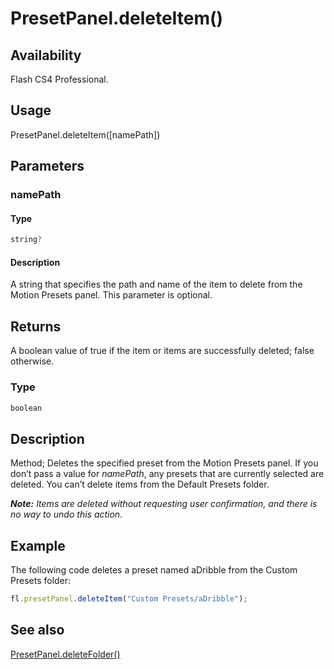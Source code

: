 # PresetPanel.deleteItem()

## Availability

Flash CS4 Professional.

## Usage

PresetPanel.deleteItem([namePath])

## Parameters

### **namePath**

#### Type

```typescript
string?
```

#### Description

A string that specifies the path and name of the item to delete from the Motion Presets panel. This parameter is optional.

## Returns

A boolean value of true if the item or items are successfully deleted; false otherwise.

### Type

```typescript
boolean
```

## Description

Method; Deletes the specified preset from the Motion Presets panel. If you don’t pass a value for *namePath*, any presets that are currently selected are deleted. You can’t delete items from the Default Presets folder.

***Note:** Items are deleted without requesting user confirmation, and there is no way to undo this action.*

## Example

The following code deletes a preset named aDribble from the Custom Presets folder:

```javascript
fl.presetPanel.deleteItem("Custom Presets/aDribble");
```

## See also

[PresetPanel.deleteFolder()](../PresetPanel_object/PresetPanel2.md)
